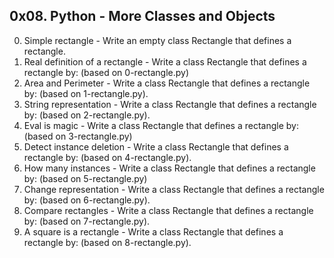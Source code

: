 ## 0x08. Python - More Classes and Objects ##
0. Simple rectangle - Write an empty class Rectangle that defines a rectangle.
1. Real definition of a rectangle - Write a class Rectangle that defines a rectangle by: (based on 0-rectangle.py)
2. Area and Perimeter - Write a class Rectangle that defines a rectangle by: (based on 1-rectangle.py).
3. String representation - Write a class Rectangle that defines a rectangle by: (based on 2-rectangle.py).
4. Eval is magic - Write a class Rectangle that defines a rectangle by: (based on 3-rectangle.py)
5. Detect instance deletion - Write a class Rectangle that defines a rectangle by: (based on 4-rectangle.py).
6. How many instances - Write a class Rectangle that defines a rectangle by: (based on 5-rectangle.py)
7. Change representation - Write a class Rectangle that defines a rectangle by: (based on 6-rectangle.py).
8. Compare rectangles - Write a class Rectangle that defines a rectangle by: (based on 7-rectangle.py).
9. A square is a rectangle - Write a class Rectangle that defines a rectangle by: (based on 8-rectangle.py).
